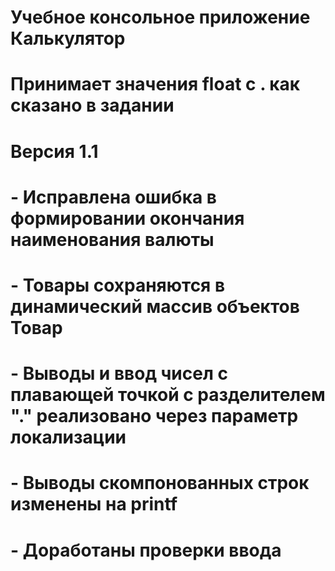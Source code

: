 # Учебное консольное приложение Калькулятор
# Принимает значения float с . как сказано в задании

# Версия 1.1
#   - Исправлена ошибка в формировании окончания наименования валюты
#   - Товары сохраняются в динамический массив объектов Товар
#   - Выводы и ввод чисел с плавающей точкой с разделителем "." реализовано через параметр локализации
#   - Выводы скомпонованных строк изменены на printf
#   - Доработаны проверки ввода
